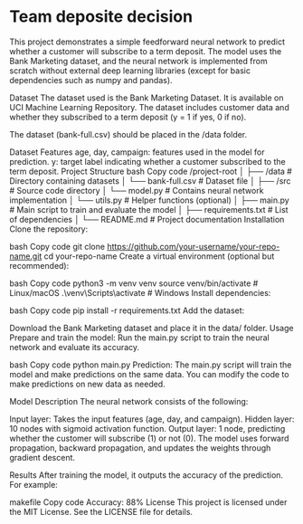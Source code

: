 # Team deposite decision

This project demonstrates a simple feedforward neural network to predict whether a customer will subscribe to a term deposit. The model uses the Bank Marketing dataset, and the neural network is implemented from scratch without external deep learning libraries (except for basic dependencies such as numpy and pandas).

Dataset
The dataset used is the Bank Marketing Dataset. It is available on UCI Machine Learning Repository. The dataset includes customer data and whether they subscribed to a term deposit (y = 1 if yes, 0 if no).

The dataset (bank-full.csv) should be placed in the /data folder.

Dataset Features
age, day, campaign: features used in the model for prediction.
y: target label indicating whether a customer subscribed to the term deposit.
Project Structure
bash
Copy code
/project-root
│
├── /data                    # Directory containing datasets
│   └── bank-full.csv         # Dataset file
│
├── /src                     # Source code directory
│   └── model.py              # Contains neural network implementation
│   └── utils.py              # Helper functions (optional)
│
├── main.py                  # Main script to train and evaluate the model
│
├── requirements.txt         # List of dependencies
│
└── README.md                # Project documentation
Installation
Clone the repository:

bash
Copy code
git clone https://github.com/your-username/your-repo-name.git
cd your-repo-name
Create a virtual environment (optional but recommended):

bash
Copy code
python3 -m venv venv
source venv/bin/activate  # Linux/macOS
.\venv\Scripts\activate   # Windows
Install dependencies:

bash
Copy code
pip install -r requirements.txt
Add the dataset:

Download the Bank Marketing dataset and place it in the data/ folder.
Usage
Prepare and train the model: Run the main.py script to train the neural network and evaluate its accuracy.

bash
Copy code
python main.py
Prediction: The main.py script will train the model and make predictions on the same data. You can modify the code to make predictions on new data as needed.

Model Description
The neural network consists of the following:

Input layer: Takes the input features (age, day, and campaign).
Hidden layer: 10 nodes with sigmoid activation function.
Output layer: 1 node, predicting whether the customer will subscribe (1) or not (0).
The model uses forward propagation, backward propagation, and updates the weights through gradient descent.

Results
After training the model, it outputs the accuracy of the prediction. For example:

makefile
Copy code
Accuracy: 88%
License
This project is licensed under the MIT License. See the LICENSE file for details.

